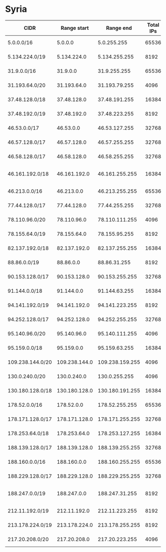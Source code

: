 # Syria

CIDR               | Range start     | Range end       | Total IPs  | Assign date | Owner
------------------ | --------------- | --------------- | ---------- | ----------- | -----
5.0.0.0/16         | 5.0.0.0         | 5.0.255.255     | 65536      | 2012-04-23  | Syrian Telecom
5.134.224.0/19     | 5.134.224.0     | 5.134.255.255   | 8192       | 2012-07-10  | Sama Group Ltd.
31.9.0.0/16        | 31.9.0.0        | 31.9.255.255    | 65536      | 2011-04-13  | Syrian Telecom
31.193.64.0/20     | 31.193.64.0     | 31.193.79.255   | 4096       | 2011-04-27  | Omniya LLC
37.48.128.0/18     | 37.48.128.0     | 37.48.191.255   | 16384      | 2012-01-24  | MTN Syria
37.48.192.0/19     | 37.48.192.0     | 37.48.223.255   | 8192       | 2012-01-24  | MTN Syria
46.53.0.0/17       | 46.53.0.0       | 46.53.127.255   | 32768      | 2010-08-20  | sawa
46.57.128.0/17     | 46.57.128.0     | 46.57.255.255   | 32768      | 2010-10-11  | Syriatel Mobile Telecom
46.58.128.0/17     | 46.58.128.0     | 46.58.255.255   | 32768      | 2010-10-18  | MTN Syria
46.161.192.0/18    | 46.161.192.0    | 46.161.255.255  | 16384      | 2010-11-22  | Roya telecommunication Co.Ltd.
46.213.0.0/16      | 46.213.0.0      | 46.213.255.255  | 65536      | 2010-12-20  | Syriatel Mobile Telecom
77.44.128.0/17     | 77.44.128.0     | 77.44.255.255   | 32768      | 2006-12-20  | Syrian Computer Society
78.110.96.0/20     | 78.110.96.0     | 78.110.111.255  | 4096       | 2007-08-08  | sawa
78.155.64.0/19     | 78.155.64.0     | 78.155.95.255   | 8192       | 2007-07-30  | Syriatech
82.137.192.0/18    | 82.137.192.0    | 82.137.255.255  | 16384      | 2003-07-10  | Syrian Telecom
88.86.0.0/19       | 88.86.0.0       | 88.86.31.255    | 8192       | 2006-02-13  | Syrian Computer Society
90.153.128.0/17    | 90.153.128.0    | 90.153.255.255  | 32768      | 2006-11-07  | AYA Internet Service Provider
91.144.0.0/18      | 91.144.0.0      | 91.144.63.255   | 16384      | 2006-09-19  | Syrian Telecom
94.141.192.0/19    | 94.141.192.0    | 94.141.223.255  | 8192       | 2008-12-15  | sawa
94.252.128.0/17    | 94.252.128.0    | 94.252.255.255  | 32768      | 2008-09-30  | Syriatel Mobile Telecom
95.140.96.0/20     | 95.140.96.0     | 95.140.111.255  | 4096       | 2009-03-04  | ABDStar and Bisher Alkassem
95.159.0.0/18      | 95.159.0.0      | 95.159.63.255   | 16384      | 2009-04-08  | RUNNET
109.238.144.0/20   | 109.238.144.0   | 109.238.159.255 | 4096       | 2010-01-26  | Charif
130.0.240.0/20     | 130.0.240.0     | 130.0.255.255   | 4096       | 2011-10-21  | MTN Syria
130.180.128.0/18   | 130.180.128.0   | 130.180.191.255 | 16384      | 2011-10-21  | MTN Syria
178.52.0.0/16      | 178.52.0.0      | 178.52.255.255  | 65536      | 2009-12-30  | Syriatel Mobile Telecom
178.171.128.0/17   | 178.171.128.0   | 178.171.255.255 | 32768      | 2010-04-12  | MTN Syria
178.253.64.0/18    | 178.253.64.0    | 178.253.127.255 | 16384      | 2010-06-01  | Syrian Telecom
188.139.128.0/17   | 188.139.128.0   | 188.139.255.255 | 32768      | 2009-05-20  | Syriatel Mobile Telecom
188.160.0.0/16     | 188.160.0.0     | 188.160.255.255 | 65536      | 2009-05-13  | MTN Syria
188.229.128.0/17   | 188.229.128.0   | 188.229.255.255 | 32768      | 2011-01-07  | MTN Syria
188.247.0.0/19     | 188.247.0.0     | 188.247.31.255  | 8192       | 2009-08-24  | Roya telecommunication Co.Ltd.
212.11.192.0/19    | 212.11.192.0    | 212.11.223.255  | 8192       | 2008-05-22  | Charif
213.178.224.0/19   | 213.178.224.0   | 213.178.255.255 | 8192       | 2003-03-03  | Syrian Computer Society
217.20.208.0/20    | 217.20.208.0    | 217.20.223.255  | 4096       | 2010-06-07  | ABDStar and Bisher Alkassem
